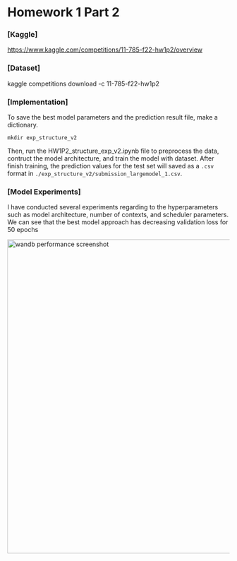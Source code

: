 # Homework 1 Part 2


### [Kaggle]

https://www.kaggle.com/competitions/11-785-f22-hw1p2/overview

### [Dataset]

kaggle competitions download -c 11-785-f22-hw1p2

### [Implementation]

To save the best model parameters and the prediction result file, make a dictionary. 
```
mkdir exp_structure_v2
```

Then, run the HW1P2_structure_exp_v2.ipynb file to preprocess the data, contruct the model architecture, and train the model with dataset. After finish training, the prediction values for the test set will saved as a ```.csv``` format in ```./exp_structure_v2/submission_largemodel_1.csv```.  

### [Model Experiments]
I have conducted several experiments regarding to the hyperparameters such as model architecture, number of contexts, and scheduler parameters. We can see that the best model approach has decreasing validation loss for 50 epochs

<img width="710" alt="wandb performance screenshot" src="https://user-images.githubusercontent.com/74504090/195491776-a4dc6e93-d908-41a1-8279-4845af977182.PNG">
